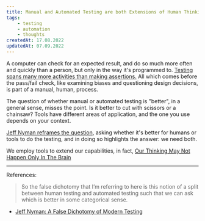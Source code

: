 ```yaml
---
title: Manual and Automated Testing are both Extensions of Human Thinking
tags: 
    - testing
    - automation
    - thoughts
createdAt: 17.08.2022
updatedAt: 07.09.2022
---
```

A computer can check for an expected result, and do so much more often and quickly than a person, but only in the way it's programmed to. [Testing spans many more activities than making assertions.]() All which comes before the pass/fail check, like examining biases and questioning design decisions, is part of a manual, human, process. 

The question of whether manual or automated testing is "better", in a general sense, misses the point. Is it better to cut with scissors or a chainsaw? Tools have different areas of application, and the one you use depends on your context. 

[Jeff Nyman reframes the question](http://testerstories.com/2018/11/a-false-dichotomy-of-modern-testing/), asking whether it's better for humans or tools to do the testing, and in doing so highlights the answer: we need both. 

We employ tools to extend our capabilities, in fact, [Our Thinking May Not Happen Only In The Brain](our-thinking-may-not-happen-only-in-the-brain)

--- 
References: 
> So the false dichotomy that I’m referring to here is this notion of a split between human testing and automated testing such that we can ask which is better in some categorical sense. 
- [Jeff Nyman: A False Dichotomy of Modern Testing](http://testerstories.com/2018/11/a-false-dichotomy-of-modern-testing/)